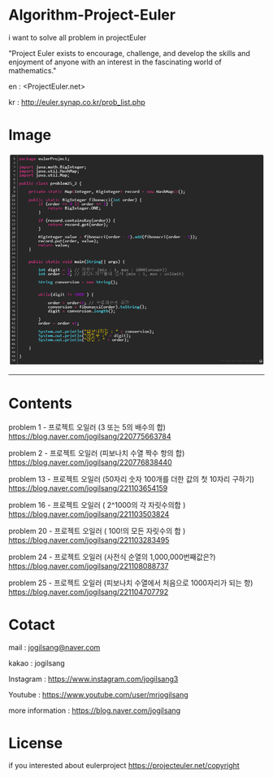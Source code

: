 # Algorithm-Project-Euler

i want to solve all problem in projectEuler

"Project Euler exists to encourage, challenge, and develop the skills and enjoyment of anyone with an interest in the fascinating world of mathematics."

en : <ProjectEuler.net>

kr : <http://euler.synap.co.kr/prob_list.php>

Image
=============

![Alt text](/example.png)

<hr/>

Contents
=============

problem 1 - 프로젝트 오일러 (3 또는 5의 배수의 합)
https://blog.naver.com/jogilsang/220775663784

problem 2 - 프로젝트 오일러 (피보나치 수열 짝수 항의 합)
https://blog.naver.com/jogilsang/220776838440

problem 13 - 프로젝트 오일러 (50자리 숫자 100개를 더한 값의 첫 10자리 구하기)
https://blog.naver.com/jogilsang/221103654159

problem 16 - 프로젝트 오일러 ( 2^1000의 각 자릿수의합 )
https://blog.naver.com/jogilsang/221103503824

problem 20 - 프로젝트 오일러 ( 100!의 모든 자릿수의 합 )
https://blog.naver.com/jogilsang/221103283495

problem 24 - 프로젝트 오일러 (사전식 순열의 1,000,000번째값은?)
https://blog.naver.com/jogilsang/221108088737

problem 25 - 프로젝트 오일러 (피보나치 수열에서 처음으로 1000자리가 되는 항)
https://blog.naver.com/jogilsang/221104707792


Cotact
=============

mail :
jogilsang@naver.com

kakao :
jogilsang

Instagram :
<https://www.instagram.com/jogilsang3>

Youtube :
<https://www.youtube.com/user/mrjogilsang>

more information : 
<https://blog.naver.com/jogilsang>

License
=============
if you interested about eulerproject
https://projecteuler.net/copyright
